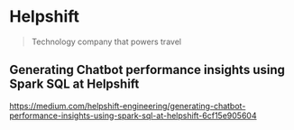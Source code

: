 # Helpshift

> Technology company that powers travel

## Generating Chatbot performance insights using Spark SQL at Helpshift

https://medium.com/helpshift-engineering/generating-chatbot-performance-insights-using-spark-sql-at-helpshift-6cf15e905604
